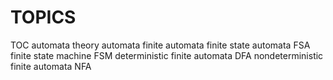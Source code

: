 # TOPICS

TOC
automata theory
automata
  finite automata
    finite state automata FSA
    finite state machine FSM
    deterministic finite automata DFA
    nondeterministic finite automata NFA
